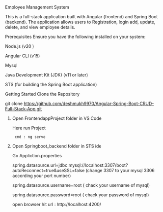 Employee Management System

This is a full-stack application built with Angular (frontend) and Spring Boot (backend). The application allows users to  Registration, login add, update, delete, and view employee details.

Prerequisites
Ensure you have the following installed on your system:

Node.js (v20 )

Angular CLI (v15)

Mysql

Java Development Kit (JDK) (v11 or later)

STS (for building the Spring Boot application)

Getting Started
Clone the Repository

git clone https://github.com/deshmukh9970/Angular-Spring-Boot-CRUD-Full-Stack-App.git

1. Open FrontendappProject  folder in VS Code
    
      Here run Project
   
        cmd : ng serve
   
2. Open Springboot_backend  folder in STS ide

    Go Appliction.properties
   
     spring.datasource.url=jdbc:mysql://localhost:3307/boot?autoReconnect=true&useSSL=false  (change 3307 to your mysql 3306 according your port number)
   
      spring.datasource.username=root ( chack your username of mysql)
   
     spring.datasource.password=root   ( chack your password of mysql)

   

   open browser hit url : http://localhost:4200/

